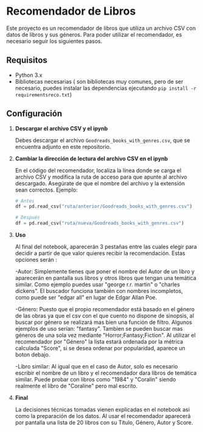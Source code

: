 # Recomendador de Libros

Este proyecto es un recomendador de libros que utiliza un archivo CSV con datos de libros y sus géneros. Para poder utilizar el recomendador, es necesario seguir los siguientes pasos.

## Requisitos

- Python 3.x
- Bibliotecas necesarias ( son bibliotecas muy comunes, pero de ser necesario, puedes instalar las dependencias ejecutando `pip install -r requirementsreco.txt`)

## Configuración

1. **Descargar el archivo CSV y el ipynb**

   Debes descargar el archivo `Goodreads_books_with_genres.csv`, que se encuentra adjunto en este repositorio.

2. **Cambiar la dirección de lectura del archivo CSV en el ipynb**

   En el código del recomendador, localiza la línea donde se carga el archivo CSV y modifica la ruta de acceso para que apunte al archivo descargado. Asegúrate de que el nombre del archivo y la extensión sean correctos. Ejemplo:

   ```python
   # Antes
   df = pd.read_csv("ruta/anterior/Goodreads_books_with_genres.csv")

   # Después
   df = pd.read_csv("ruta/nueva/Goodreads_books_with_genres.csv")

3. **Uso**
   
   Al final del notebook, aparecerán 3 pestañas entre las cuales elegir para decidir a partir de que valor quieres recibir la recomendación. Estas opciones serán :

   -Autor: Simplemente tienes que poner el nombre del Autor de un libro y aparecerán en pantalla sus libros y otros libros que tengan una temática similar. Como ejemplo puedes usar "george r.r. martin" o "charles dickens". El buscador funciona
   también con nombres incompletos, como puede ser "edgar all" en lugar de Edgar Allan Poe.

   -Género: Puesto que el propio recomendador está basado en el género de las obras ya que el csv con el que cuento no dispone de sinopsis, al buscar por género se realizará mas bien una función de filtro. Algunos ejemplos de uso serían:
   "fantasy". Tambien se pueden buscar mas géneros de una sola vez mediante "Horror;Fantasy;Fiction". Al utilizar el recomendador por "Género" la lista estará ordenada por la métrica calculada "Score", si se desea ordenar por popularidad,
   aparece un boton debajo.

   -Libro similar: Al igual que en el caso de Autor, solo es necesario escribir el nombre de un libro y el recomendador dara libros de temática similar. Puede probar con libros como "1984" y "Coralin" siendo realmente el libro de "Coraline" pero
   mal escrito.

5. **Final**

   La decisiones técnicas tomadas vienen explicadas en el notebook asi como la preparación de los datos. Al usar el recomendador aparecerá por pantalla una lista de 20 libros con su Título, Género, Autor y Score.

